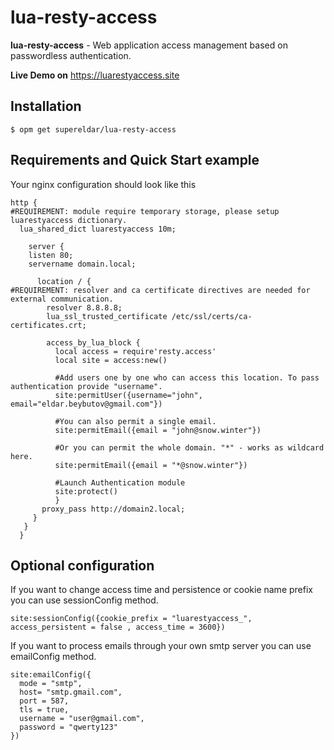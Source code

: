 # lua-resty-access
**lua-resty-access** - Web application access management based on passwordless authentication.

**Live Demo on** https://luarestyaccess.site

## Installation
```Shell
$ opm get supereldar/lua-resty-access
```
## Requirements and Quick Start example
Your nginx configuration should look like this 
```nginx
http {
#REQUIREMENT: module require temporary storage, please setup luarestyaccess dictionary.
  lua_shared_dict luarestyaccess 10m;
  
    server {
    listen 80;
    servername domain.local;
    
      location / {
#REQUIREMENT: resolver and ca certificate directives are needed for external communication.
        resolver 8.8.8.8;
        lua_ssl_trusted_certificate /etc/ssl/certs/ca-certificates.crt;
        
        access_by_lua_block {
          local access = require'resty.access'
          local site = access:new()
          
          #Add users one by one who can access this location. To pass authentication provide "username".
          site:permitUser({username="john", email="eldar.beybutov@gmail.com"})
          
          #You can also permit a single email.
          site:permitEmail({email = "john@snow.winter"})
          
          #Or you can permit the whole domain. "*" - works as wildcard here.
          site:permitEmail({email = "*@snow.winter"})
          
          #Launch Authentication module
          site:protect()
          }
       proxy_pass http://domain2.local;
     }
   }
  }
 ``` 
## Optional configuration
If you want to change access time and persistence or cookie name prefix you can use sessionConfig method.
```shell
site:sessionConfig({cookie_prefix = "luarestyaccess_", access_persistent = false , access_time = 3600})
```

If you want to process emails through your own smtp server you can use emailConfig method.
```shell
site:emailConfig({
  mode = "smtp", 
  host= "smtp.gmail.com", 
  port = 587, 
  tls = true,
  username = "user@gmail.com",
  password = "qwerty123"  
})
```
